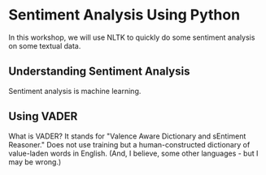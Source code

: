 # Sentiment Analysis Using Python

In this workshop, we will use NLTK to quickly do some sentiment analysis on some textual data.

## Understanding Sentiment Analysis
Sentiment analysis is machine learning.

## Using VADER
What is VADER? It stands for "Valence Aware Dictionary and sEntiment Reasoner." Does not use training but a human-constructed dictionary of value-laden words in English. (And, I believe, some other languages - but I may be wrong.)
